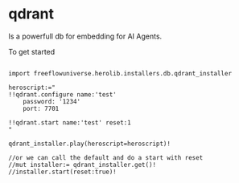 # qdrant

Is a powerfull db for embedding for AI Agents.

To get started

```vlang

import freeflowuniverse.herolib.installers.db.qdrant_installer

heroscript:="
!!qdrant.configure name:'test'
    password: '1234'
    port: 7701

!!qdrant.start name:'test' reset:1 
"

qdrant_installer.play(heroscript=heroscript)!

//or we can call the default and do a start with reset
//mut installer:= qdrant_installer.get()!
//installer.start(reset:true)!




```
